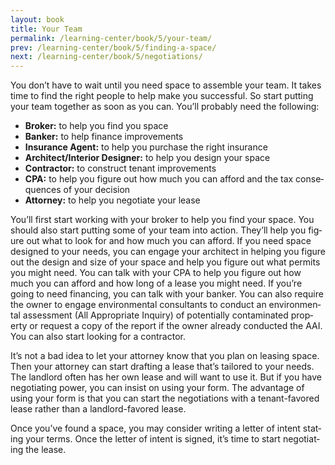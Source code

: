 ```yaml
---
layout: book
title: Your Team
permalink: /learning-center/book/5/your-team/
prev: /learning-center/book/5/finding-a-space/
next: /learning-center/book/5/negotiations/
---
```


You don’t have to wait until you need space to assem­ble your team. It takes time to find the right peo­ple to help make you suc­cess­ful. So start putting your team together as soon as you can. You’ll prob­a­bly need the following:

<ul><li><strong>Bro­ker:</strong> to help you find you space</li>
<li><strong>Banker:</strong> to help finance improvements</li>
<li><strong>Insur­ance Agent:</strong> to help you pur­chase the right insurance</li>
<li><strong>Architect/Interior Designer:</strong> to help you design your space</li>
<li><strong>Con­trac­tor:</strong> to con­struct ten­ant improvements</li>
<li><strong>CPA:</strong> to help you fig­ure out how much you can afford and the tax con­se­quences of your decision</li>
<li><strong>Attor­ney:</strong> to help you nego­ti­ate your lease</li></ul>

You’ll first start work­ing with your bro­ker to help you find your space. You should also start putting some of your team into action. They’ll help you fig­ure out what to look for and how much you can afford. If you need space designed to your needs, you can engage your archi­tect in help­ing you fig­ure out the design and size of your space and help you fig­ure out what per­mits you might need. You can talk with your CPA to help you fig­ure out how much you can afford and how long of a lease you might need. If you’re going to need financ­ing, you can talk with your banker. You can also require the owner to engage envi­ron­men­tal con­sul­tants to con­duct an envi­ron­men­tal assess­ment (All Appro­pri­ate Inquiry) of poten­tially con­t­a­m­i­nated prop­erty or request a copy of the report if the owner already con­ducted the AAI. You can also start look­ing for a contractor.

It’s not a bad idea to let your attor­ney know that you plan on leas­ing space. Then your attor­ney can start draft­ing a lease that’s tai­lored to your needs. The land­lord often has her own lease and will want to use it. But if you have nego­ti­at­ing power, you can insist on using your form. The advantage of using your form is that you can start the nego­ti­a­tions with a tenant-favored lease rather than a landlord-favored lease.

Once you’ve found a space, you may con­sider writ­ing a let­ter of intent stat­ing your terms. Once the let­ter of intent is signed, it’s time to start negoti­at­ing the lease.